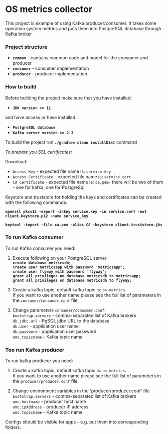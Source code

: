 # OS metrics collector

This project is example of using Kafka producer/consumer.
It takes some operation system metrics and puts them into PostgreSQL database through Kafka broker

### Project structure
- **`common`** - contains common code and model for the consumer and producer
- **`consumer`** - consumer implementation
- **`producer`** - producer implementation

### How to build
Before building the project make sure that you have installed:
- **`JDK version >= 11`**

and have access or have installed:
- **`PostgreSQL database`**
- **`Kafka server version >= 2.3`**

To build the project run **`./gradlew clean installDist`** command

*To prepare you SSL certificates:*

Download:
- `Access Key` - expected file name is: `service.key`
- `Access Certificate` - expected file name is: `service.cert`
- `CA Certificate` - expected file name is: `ca.pem`- there will be two of them - one for kafka, one for PostgreSql

Keystore and truststore for holding the keys and certificates can be 
created with the following commands:

**`openssl pkcs12 -export -inkey service.key -in service.cert -out client.keystore.p12 -name service_key`**

**`keytool -import -file ca.pem -alias CA -keystore client.truststore.jks`**

### To run Kafka consumer
To run Kafka consumer you need:

1. Execute following on your PostgreSQL server:  
     **`````create database metricsdb;`````**  
     **`````create user metricsapp with password 'metricsapp';`````**  
     **`````create user flyway with password 'flyway';`````**  
     **`````grant all privileges on database metricsdb to metricsapp;`````**  
     **`````grant all privileges on database metricsdb to flyway;`````**  
    
2. Create a kafka topic, default kafka topic is: `os-metrics`.  
If you want to use another name please see the full list of parameters in the `consumer/consumer.conf` file

3. Change parameters  `consumer/consumer.conf`:  
    `bootstrap.servers` - comma-separated list of Kafka brokers  
    `db.jdbc.url` - PgSQL jdbc URL to the database  
    `db.user` - application user name  
    `db.password` - application user password  
    `omc.topicname` - Kafka topic name  
    
### Too run Kafka producer
To run kafka producer you need:

1. Create a kafka topic, default kafka topic is: `os-metrics`.   
If you want to use another name please see the full list of parameters in the `producer/producer.conf` file  

2. Change environment variables in the 'producer/producer.conf' file  
    `bootstrap.servers` - comma-separated list of Kafka brokers  
    `omc.hostname` - producer host name  
    `omc.ipAddress` - producer IP address  
    `omc.topicname` - Kafka topic name  
 
Configs should be visible for apps - e.g. put them into corresponding folders.


